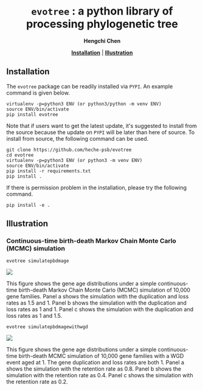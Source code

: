 <div align="center">

# `evotree` : a python library of processing phylogenetic tree
**Hengchi Chen**

[**Installation**](#installation) |
[**Illustration**](#illustration)
</div>

## Installation
The `evotree` package can be readily installed via `PYPI`. An example command is given below.

```
virtualenv -p=python3 ENV (or python3/python -m venv ENV)
source ENV/bin/activate
pip install evotree
```

Note that if users want to get the latest update, it's suggested to install from the source because the update on `PYPI` will be later than here of source. To install from source, the following command can be used.

```
git clone https://github.com/heche-psb/evotree
cd evotree
virtualenv -p=python3 ENV (or python3 -m venv ENV)
source ENV/bin/activate
pip install -r requirements.txt
pip install .
```

If there is permission problem in the installation, please try the following command.

```
pip install -e .
```
## Illustration

### Continuous-time birth-death Markov Chain Monte Carlo (MCMC) simulation

```
evotree simulatepbdmage
```

![](data/Gene_Age_Distribution_3_ratios.svg)

This figure shows the gene age distributions under a simple continuous-time birth-death Markov Chain Monte Carlo (MCMC) simulation of 10,000 gene families. Panel a shows the simulation with the duplication and loss rates as 1.5 and 1. Panel b shows the simulation with the duplication and loss rates as 1 and 1. Panel c shows the simulation with the duplication and loss rates as 1 and 1.5.

```
evotree simulatepbdmagewithwgd
```                                                                                                                                                
![](data/Gene_Age_Distribution_3_retentionrates_withWGD.svg)

This figure shows the gene age distributions under a simple continuous-time birth-death MCMC simulation of 10,000 gene families with a WGD event aged at 1. The gene duplication and loss rates are both 1. Panel a shows the simulation with the retention rate as 0.8. Panel b shows the simulation with the retention rate as 0.4. Panel c shows the simulation with the retention rate as 0.2.
